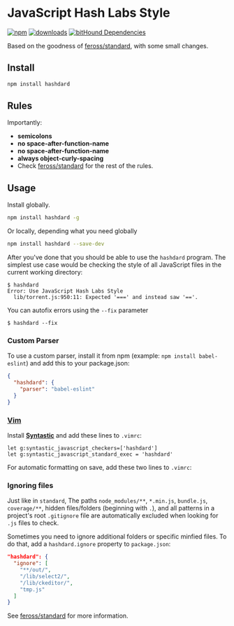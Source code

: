 # JavaScript Hash Labs Style
[![npm][npm-image]][npm-url]
[![downloads][downloads-image]][downloads-url]
[![bitHound Dependencies](https://www.bithound.io/github/hashlabs/hashdard/badges/dependencies.svg)](https://www.bithound.io/github/hashlabs/hashdard/master/dependencies/npm)

Based on the goodness of [feross/standard], with some small changes.

## Install

```bash
npm install hashdard
```

## Rules

Importantly:

- **semicolons**
- **no space-after-function-name**
- **no space-after-function-name**
- **always object-curly-spacing**
- Check [feross/standard] for the rest of the rules.

## Usage

Install globally.

```bash
npm install hashdard -g
```

Or locally, depending what you need globally

```bash
npm install hashdard --save-dev
```

After you've done that you should be able to use the `hashdard` program. The simplest use
case would be checking the style of all JavaScript files in the current working directory:

```
$ hashdard
Error: Use JavaScript Hash Labs Style
  lib/torrent.js:950:11: Expected '===' and instead saw '=='.
```

You can autofix errors using the `--fix` parameter

```
$ hashdard --fix
```

### Custom Parser
To use a custom parser, install it from npm (example: `npm install
babel-eslint`) and add this to your package.json:

```json
{
  "hashdard": {
    "parser": "babel-eslint"
  }
}
```

### [Vim](http://www.vim.org/)

Install **[Syntastic][vim-1]** and add these lines to `.vimrc`:

```vim
let g:syntastic_javascript_checkers=['hashdard']
let g:syntastic_javascript_standard_exec = 'hashdard'
```

For automatic formatting on save, add these two lines to `.vimrc`:

[vim-1]: https://github.com/scrooloose/syntastic

### Ignoring files

Just like in `standard`, The paths `node_modules/**`, `*.min.js`, `bundle.js`, `coverage/**`, hidden files/folders
(beginning with `.`), and all patterns in a project's root `.gitignore` file are
automatically excluded when looking for `.js` files to check.

Sometimes you need to ignore additional folders or specific minfied files. To do that, add
a `hashdard.ignore` property to `package.json`:

```json
"hashdard": {
  "ignore": [
    "**/out/",
    "/lib/select2/",
    "/lib/ckeditor/",
    "tmp.js"
  ]
}
```

See [feross/standard] for more information.

[npm-image]: https://img.shields.io/npm/v/hashdard.svg?style=flat-square
[npm-url]: https://npmjs.org/package/hashdard
[downloads-image]: https://img.shields.io/npm/dm/hashdard.svg?style=flat-square
[downloads-url]: https://npmjs.org/package/hashdard
[feross/standard]: https://github.com/feross/standard
